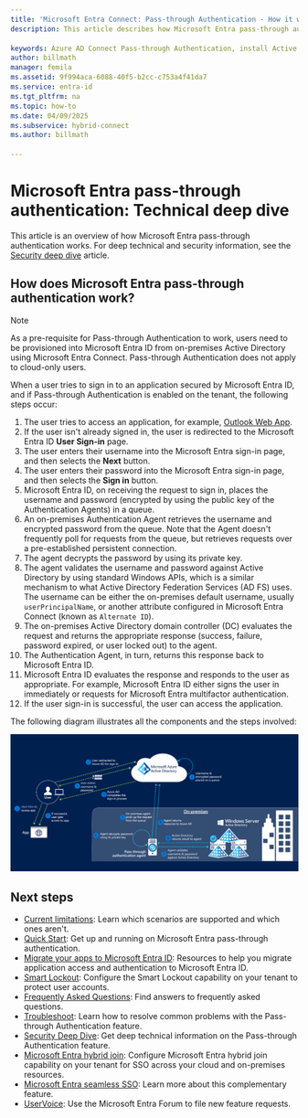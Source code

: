 ```yaml
---
title: 'Microsoft Entra Connect: Pass-through Authentication - How it works'
description: This article describes how Microsoft Entra pass-through authentication works

keywords: Azure AD Connect Pass-through Authentication, install Active Directory, required components for Azure AD, SSO, Single Sign-on
author: billmath
manager: femila
ms.assetid: 9f994aca-6088-40f5-b2cc-c753a4f41da7
ms.service: entra-id
ms.tgt_pltfrm: na
ms.topic: how-to
ms.date: 04/09/2025
ms.subservice: hybrid-connect
ms.author: billmath

---
```


# Microsoft Entra pass-through authentication: Technical deep dive
This article is an overview of how Microsoft Entra pass-through authentication works. For deep technical and security information, see the [Security deep dive](how-to-connect-pta-security-deep-dive.md) article.

<a name='how-does-azure-active-directory-pass-through-authentication-work'></a>

## How does Microsoft Entra pass-through authentication work?

>[!NOTE]
>As a pre-requisite for Pass-through Authentication to work, users need to be provisioned into Microsoft Entra ID from on-premises Active Directory using Microsoft Entra Connect. Pass-through Authentication does not apply to cloud-only users.

When a user tries to sign in to an application secured by Microsoft Entra ID, and if Pass-through Authentication is enabled on the tenant, the following steps occur:

1. The user tries to access an application, for example, [Outlook Web App](https://outlook.office365.com/owa/).
2. If the user isn't already signed in, the user is redirected to the Microsoft Entra ID **User Sign-in** page.
3. The user enters their username into the Microsoft Entra sign-in page, and then selects the **Next** button.
4. The user enters their password into the Microsoft Entra sign-in page, and then selects the **Sign in** button.
5. Microsoft Entra ID, on receiving the request to sign in, places the username and password (encrypted by using the public key of the Authentication Agents) in a queue.
6. An on-premises Authentication Agent retrieves the username and encrypted password from the queue. Note that the Agent doesn't frequently poll for requests from the queue, but retrieves requests over a pre-established persistent connection.
7. The agent decrypts the password by using its private key.
8. The agent validates the username and password against Active Directory by using standard Windows APIs, which is a similar mechanism to what Active Directory Federation Services (AD FS) uses. The username can be either the on-premises default username, usually `userPrincipalName`, or another attribute configured in Microsoft Entra Connect (known as `Alternate ID`).
9. The on-premises Active Directory domain controller (DC) evaluates the request and returns the appropriate response (success, failure, password expired, or user locked out) to the agent.
10. The Authentication Agent, in turn, returns this response back to Microsoft Entra ID.
11. Microsoft Entra ID evaluates the response and responds to the user as appropriate. For example, Microsoft Entra ID either signs the user in immediately or requests for Microsoft Entra multifactor authentication.
12. If the user sign-in is successful, the user can access the application.

The following diagram illustrates all the components and the steps involved:

![Pass-through Authentication](./media/how-to-connect-pta-how-it-works/pta2.png)

## Next steps
- [Current limitations](how-to-connect-pta-current-limitations.md): Learn which scenarios are supported and which ones aren't.
- [Quick Start](how-to-connect-pta-quick-start.md): Get up and running on Microsoft Entra pass-through authentication.
- [Migrate your apps to Microsoft Entra ID](~/identity/enterprise-apps/migration-resources.md): Resources to help you migrate application access and authentication to Microsoft Entra ID.
- [Smart Lockout](~/identity/authentication/howto-password-smart-lockout.md): Configure the Smart Lockout capability on your tenant to protect user accounts.
- [Frequently Asked Questions](how-to-connect-pta-faq.yml): Find answers to frequently asked questions.
- [Troubleshoot](tshoot-connect-pass-through-authentication.md): Learn how to resolve common problems with the Pass-through Authentication feature.
- [Security Deep Dive](how-to-connect-pta-security-deep-dive.md): Get deep technical information on the Pass-through Authentication feature.
- [Microsoft Entra hybrid join](~/identity/devices/how-to-hybrid-join.md): Configure Microsoft Entra hybrid join capability on your tenant for SSO across your cloud and on-premises resources.    
- [Microsoft Entra seamless SSO](how-to-connect-sso.md): Learn more about this complementary feature.
- [UserVoice](https://feedback.azure.com/d365community/forum/22920db1-ad25-ec11-b6e6-000d3a4f0789): Use the Microsoft Entra Forum to file new feature requests.
